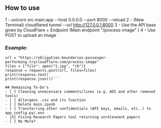 ## How to use
1 - uvicorn src.main:app --host 0.0.0.0 --port 8000 --reload
2 - (New Terminal) cloudflared tunnel --url http://127.0.0.1:8000
3 - Use the API base given by CloudFlare + Endpoint (Main endpoint "/process-image" )
4 - Use POST to upload an image
### Example:
```import requests
url = "https://obligation-boundaries-passenger-performing.trycloudflare.com/process-image"
files = {"file": open("1.jpg", "rb")}
response = requests.post(url, files=files)
print(response.text)
print(response.json())```

## Remaining To-Do's
- [ ] Cleaning unnecessary comments/lines (e.g. ADI and other removed tools)
- [ ] Allergens .csv and its function
- [ ] Delete main.ipynb
- [ ] Transferring other confidentials (API keys, emails, etc..) to app_config.py/.env
- [X] Fixing Research Papers tool returning unreleveant papers
- [ ] No More?
